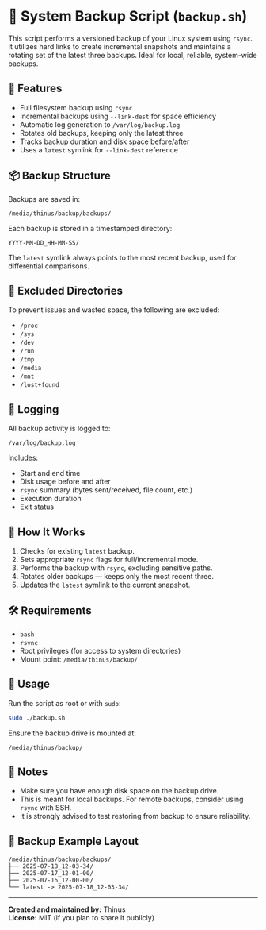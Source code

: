 # 🔐 System Backup Script (`backup.sh`)

This script performs a versioned backup of your Linux system using `rsync`. It utilizes hard links to create incremental snapshots and maintains a rotating set of the latest three backups. Ideal for local, reliable, system-wide backups.

## 🧰 Features

- Full filesystem backup using `rsync`
- Incremental backups using `--link-dest` for space efficiency
- Automatic log generation to `/var/log/backup.log`
- Rotates old backups, keeping only the latest three
- Tracks backup duration and disk space before/after
- Uses a `latest` symlink for `--link-dest` reference

## 📦 Backup Structure

Backups are saved in:
```
/media/thinus/backup/backups/
```

Each backup is stored in a timestamped directory:
```
YYYY-MM-DD_HH-MM-SS/
```

The `latest` symlink always points to the most recent backup, used for differential comparisons.

## 🚫 Excluded Directories

To prevent issues and wasted space, the following are excluded:
- `/proc`
- `/sys`
- `/dev`
- `/run`
- `/tmp`
- `/media`
- `/mnt`
- `/lost+found`

## 📄 Logging

All backup activity is logged to:
```
/var/log/backup.log
```

Includes:
- Start and end time
- Disk usage before and after
- `rsync` summary (bytes sent/received, file count, etc.)
- Execution duration
- Exit status

## 🧪 How It Works

1. Checks for existing `latest` backup.
2. Sets appropriate `rsync` flags for full/incremental mode.
3. Performs the backup with `rsync`, excluding sensitive paths.
4. Rotates older backups — keeps only the most recent three.
5. Updates the `latest` symlink to the current snapshot.

## 🛠️ Requirements

- `bash`
- `rsync`
- Root privileges (for access to system directories)
- Mount point: `/media/thinus/backup/`

## 🚀 Usage

Run the script as root or with `sudo`:

```bash
sudo ./backup.sh
```

Ensure the backup drive is mounted at:
```
/media/thinus/backup/
```

## 🔐 Notes

- Make sure you have enough disk space on the backup drive.
- This is meant for local backups. For remote backups, consider using `rsync` with SSH.
- It is strongly advised to test restoring from backup to ensure reliability.

## 📂 Backup Example Layout

```
/media/thinus/backup/backups/
├── 2025-07-18_12-03-34/
├── 2025-07-17_12-01-00/
├── 2025-07-16_12-00-00/
└── latest -> 2025-07-18_12-03-34/
```

---

**Created and maintained by:** Thinus  
**License:** MIT (if you plan to share it publicly)
